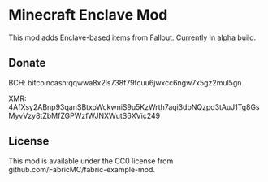 # Minecraft Enclave Mod

This mod adds Enclave-based items from Fallout. Currently in alpha build.

## Donate

BCH: bitcoincash:qqwwa8x2ls738f79tcuu6jwxcc6ngw7x5gz2mul5gn

XMR: 4AfXsy2ABnp93qanSBtxoWckwniS9u5KzWrth7aqi3dbNQzpd3tAuJ1Tg8GsMyvVzy8tZbMfZGPWzfWJNXWutS6XVic249

## License

This mod is available under the CC0 license from github.com/FabricMC/fabric-example-mod.
